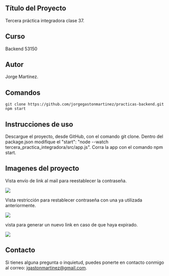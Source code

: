 ## Título del Proyecto

Tercera práctica integradora clase 37.

## Curso

Backend 53150

## Autor

Jorge Martinez.

## Comandos

```
git clone https://github.com/jorgegastonmartinez/practicas-backend.git
npm start
```

## Instrucciones de uso

Descargue el proyecto, desde GitHub, con el comando git clone. Dentro del package.json modifique el  "start": "node --watch tercera_practica_integradora/src/app.js". 
Corra la app con el comando npm start.

## Imagenes del proyecto

Vista envío de link al mail para reestablecer la contraseña.

![](./tercera_practica_integradora/src/public/img/Captura%20de%20pantalla%202024-08-06%20a%20la(s)%2010.17.24 p. m..png)

Vista restricción para restablecer contraseña con una ya utilizada anteriormente.

![](./tercera_practica_integradora/src/public/img/Captura%20de%20pantalla%202024-08-06%20a%20la(s)%2010.18.37 p. m..png)

vista para generar un nuevo link en caso de que haya expirado.

![](./tercera_practica_integradora/src/public/img/Captura%20de%20pantalla%202024-08-06%20a%20la(s)%2010.19.10 p. m..png)

## Contacto

Si tienes alguna pregunta o inquietud, puedes ponerte en contacto conmigo al correo: jgastonmartinez@gmail.com.